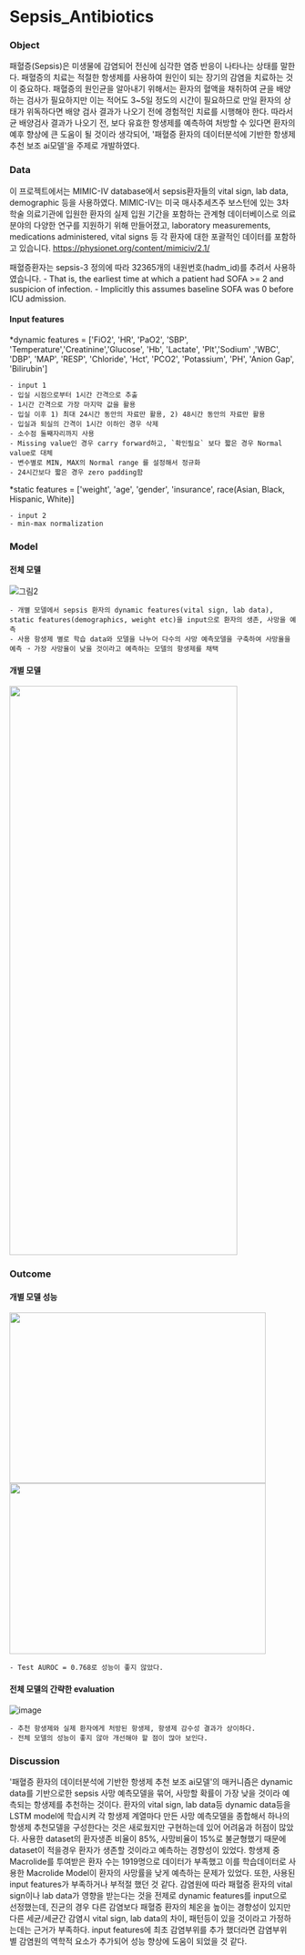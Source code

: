 # Sepsis_Antibiotics

### Object

패혈증(Sepsis)은 미생물에 감염되어 전신에 심각한 염증 반응이 나타나는 상태를 말한다.
패혈증의 치료는 적절한 항생제를 사용하여 원인이 되는 장기의 감염을 치료하는 것이 중요하다.
패혈증의 원인균을 알아내기 위해서는 환자의 혈액을 채취하여 균을 배양하는 검사가 필요하지만
이는 적어도 3~5일 정도의 시간이 필요하므로 만일 환자의 상태가 위독하다면 배양 검사 결과가 나오기 전에 경험적인 치료를 시행해야 한다.
따라서 균 배양검사 결과가 나오기 전, 보다 유효한 항생제를 예측하여 처방할 수 있다면 환자의 예후 향상에 큰 도움이 될 것이라 생각되어,
'패혈증 환자의 데이터분석에 기반한 항생제 추천 보조 ai모델'을 주제로 개발하였다.

### Data

이 프로젝트에서는 MIMIC-IV database에서 sepsis환자들의 vital sign, lab data, demographic 등을 사용하였다. 
MIMIC-IV는 미국 매사추세츠주 보스턴에 있는 3차 학술 의료기관에 입원한 환자의 실제 입원 기간을 포함하는 관계형 데이터베이스로
의료 분야의 다양한 연구를 지원하기 위해 만들어졌고, laboratory measurements, medications administered, vital signs 등 각 환자에 대한 포괄적인 데이터를 포함하고 있습니다.
https://physionet.org/content/mimiciv/2.1/

패혈증환자는 sepsis-3 정의에 따라 32365개의 내원번호(hadm_id)를 추려서 사용하였습니다.
    - That is, the earliest time at which a patient had SOFA >= 2 and suspicion of infection.
    - Implicitly this assumes baseline SOFA was 0 before ICU admission.

#### Input features

*dynamic features = ['FiO2', 'HR', 'PaO2', 'SBP', 'Temperature','Creatinine','Glucose', 'Hb', 'Lactate', 'Plt','Sodium' ,'WBC', 'DBP', 'MAP', 'RESP', 'Chloride', 'Hct', 'PCO2', 'Potassium', 'PH', 'Anion Gap', 'Bilirubin']

    - input 1
    - 입실 시점으로부터 1시간 간격으로 추출
    - 1시간 간격으로 가장 마지막 값을 활용
    - 입실 이후 1) 최대 24시간 동안의 자료만 활용, 2) 48시간 동안의 자료만 활용
    - 입실과 퇴실의 간격이 1시간 이하인 경우 삭제
    - 소수점 둘째자리까지 사용
    - Missing value인 경우 carry forward하고, `확인필요` 보다 짧은 경우 Normal value로 대체
    - 변수별로 MIN, MAX의 Normal range 를 설정해서 정규화
    - 24시간보다 짧은 경우 zero padding함

*static features = ['weight', 'age', 'gender', 'insurance', race(Asian, Black, Hispanic, White)]

    - input 2
    - min-max normalization

### Model

#### 전체 모델
![그림2](https://user-images.githubusercontent.com/96029849/204230104-bf1383b1-fd3e-47d9-b94a-bdf4ae8e1461.png)

    - 개별 모델에서 sepsis 환자의 dynamic features(vital sign, lab data), static features(demographics, weight etc)을 input으로 환자의 생존, 사망을 예측
    - 사용 항생제 별로 학습 data와 모델을 나누어 다수의 사망 예측모델을 구축하여 사망율을 예측 ➝ 가장 사망율이 낮을 것이라고 예측하는 모델의 항생제를 채택 

#### 개별 모델
<img src="https://user-images.githubusercontent.com/96029849/204230316-2a35dd77-a1e3-427c-b503-e1540a005bbc.png" width="400" height="1000"/>

### Outcome

#### 개별 모델 성능

<img src="https://user-images.githubusercontent.com/96029849/204468615-71d8c7b0-4e51-417a-9e51-00a946b0e1c0.png" width="450" height="300"/>
<img src="https://user-images.githubusercontent.com/96029849/204468800-8aa0170b-ebd6-4d55-9f4f-8a9cad899ef2.png" width="450" height="300"/>

    - Test AUROC = 0.768로 성능이 좋지 않았다.

#### 전체 모델의 간략한 evaluation

![image](https://user-images.githubusercontent.com/96029849/204472799-eeaee4b3-fb1a-488c-bb81-c5a69fcf974d.png)

    - 추천 항생제와 실제 환자에게 처방된 항생제, 항생제 감수성 결과가 상이하다.
    - 전체 모델의 성능이 좋지 않아 개선해야 할 점이 많아 보인다.
    
### Discussion

'패혈증 환자의 데이터분석에 기반한 항생제 추천 보조 ai모델'의 매커니즘은
dynamic data를 기반으로한 sepsis 사망 예측모델을 묶어, 사망할 확률이 가장 낮을 것이라 예측되는 항생제를 추천하는 것이다.
환자의 vital sign, lab data등 dynamic data등을 LSTM model에 학습시켜 각 항생제 계열마다 만든 사망 예측모델을 종합해서 하나의 항생제 추천모델을 구성한다는 것은 새로웠지만
구현하는데 있어 어려움과 허점이 많았다.
사용한 dataset의 환자생존 비율이 85%, 사망비율이 15%로 불균형했기 때문에 dataset이 적을경우 환자가 생존할 것이라고 예측하는 경향성이 있었다.
항생제 중 Macrolide를 투여받은 환자 수는 1919명으로 데이터가 부족했고 이를 학습데이터로 사용한 Macrolide Model이 환자의 사망률을 낮게 예측하는 문제가 있었다.
또한, 사용된 input features가 부족하거나 부적절 했던 것 같다. 감염원에 따라 패혈증 환자의 vital sign이나 lab data가 영향을 받는다는 것을 전제로 dynamic features를
input으로 선정했는데, 진균의 경우 다른 감염보다 패혈증 환자의 체온을 높이는 경향성이 있지만 다른 세균/세균간 감염시 vital sign, lab data의 차이, 패턴등이 있을 것이라고
가정하는데는 근거가 부족하다. input features에 최초 감염부위를 추가 했더라면 감염부위 별 감염원의 역학적 요소가 추가되어 성능 향상에 도움이 되었을 것 같다.


